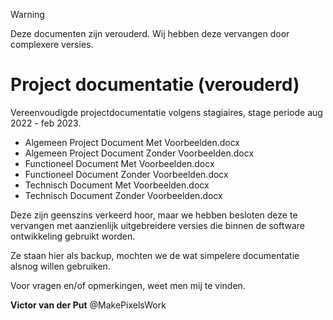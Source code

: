 > [!WARNING]  
> Deze documenten zijn verouderd. Wij hebben deze vervangen door complexere versies.

# Project documentatie (verouderd)

Vereenvoudigde projectdocumentatie volgens stagiaires, stage periode aug 2022 - feb 2023.

- Algemeen Project Document Met Voorbeelden.docx
- Algemeen Project Document Zonder Voorbeelden.docx
- Functioneel Document Met Voorbeelden.docx
- Functioneel Document Zonder Voorbeelden.docx
- Technisch Document Met Voorbeelden.docx
- Technisch Document Zonder Voorbeelden.docx

Deze zijn geenszins verkeerd hoor, maar we hebben besloten deze te vervangen met aanzienlijk uitgebreidere versies die binnen de software ontwikkeling gebruikt worden.

Ze staan hier als backup, mochten we de wat simpelere documentatie alsnog willen gebruiken.

Voor vragen en/of opmerkingen, weet men mij te vinden.

<strong>Victor van der Put</strong>
@MakePixelsWork